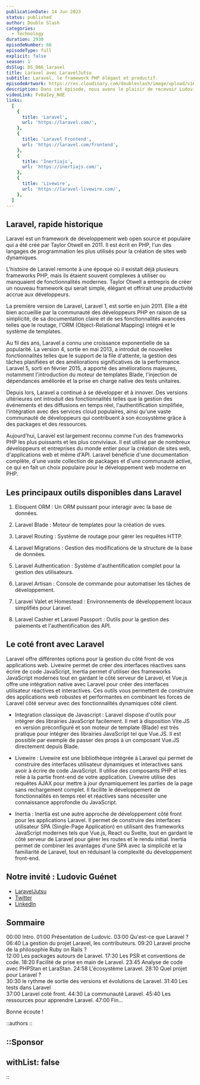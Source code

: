 ```yaml
---
publicationDate: 14 Jun 2023
status: published
author: Double Slash
categories:
  - Technology
duration: 2930
episodeNumber: 66
episodeType: full
explicit: false
season: 1
dsSlug: DS_066_laravel
title: Laravel avec LaravelJutsu
subtitle: Laravel, le framework PHP élégant et productif.
episodeArtwork: https://res.cloudinary.com/doubleslash/image/upload/v1686595809/episode/ART_66_laravel_qnkp0z.png
description: Dans cet épisode, nous avons le plaisir de recevoir Ludovic Guénet qui est le créateur passionné de la chaine YouTube @LaravelJutsu. Dans ses vidéos, Ludovic parle principalement de Laravel et de son écosystème. Avec lui, nous allons découvrir le framework Laravel qui dès le départ à adopté une philosophie proche du framework Ruby on Rails.
videoLink: Fv8aIey_NdE
links:
  [
    {
      title: 'Laravel',
      url: 'https://laravel.com/',
    },
    {
      title: 'Laravel Frontend',
      url: 'https://laravel.com/frontend',
    },
    {
      title: 'Inertiajs',
      url: 'https://inertiajs.com/',
    },
    {
      title: 'Livewire',
      url: 'https://laravel-livewire.com/',
    },
  ]
---
```


## Laravel, rapide historique

Laravel est un framework de développement web open source et populaire qui a été créé par Taylor Otwell en 2011. Il est écrit en PHP, l'un des langages de programmation les plus utilisés pour la création de sites web dynamiques.

L'histoire de Laravel remonte à une époque où il existait déjà plusieurs frameworks PHP, mais ils étaient souvent complexes à utiliser ou manquaient de fonctionnalités modernes. Taylor Otwell a entrepris de créer un nouveau framework qui serait simple, élégant et offrirait une productivité accrue aux développeurs.

La première version de Laravel, Laravel 1, est sortie en juin 2011. Elle a été bien accueillie par la communauté des développeurs PHP en raison de sa simplicité, de sa documentation claire et de ses fonctionnalités avancées telles que le routage, l'ORM (Object-Relational Mapping) intégré et le système de templates.

Au fil des ans, Laravel a connu une croissance exponentielle de sa popularité. La version 4, sortie en mai 2013, a introduit de nouvelles fonctionnalités telles que le support de la file d'attente, la gestion des tâches planifiées et des améliorations significatives de la performance. Laravel 5, sorti en février 2015, a apporté des améliorations majeures, notamment l'introduction du moteur de templates Blade, l'injection de dépendances améliorée et la prise en charge native des tests unitaires.

Depuis lors, Laravel a continué à se développer et à innover. Des versions ultérieures ont introduit des fonctionnalités telles que la gestion des événements et des diffusions en temps réel, l'authentification simplifiée, l'intégration avec des services cloud populaires, ainsi qu'une vaste communauté de développeurs qui contribuent à son écosystème grâce à des packages et des ressources.

Aujourd'hui, Laravel est largement reconnu comme l'un des frameworks PHP les plus puissants et les plus conviviaux. Il est utilisé par de nombreux développeurs et entreprises du monde entier pour la création de sites web, d'applications web et même d'API. Laravel bénéficie d'une documentation complète, d'une vaste collection de packages et d'une communauté active, ce qui en fait un choix populaire pour le développement web moderne en PHP.

## Les principaux outils disponibles dans Laravel

1. Eloquent ORM : Un ORM puissant pour interagir avec la base de données.

2. Laravel Blade : Moteur de templates pour la création de vues.

3. Laravel Routing : Système de routage pour gérer les requêtes HTTP.

4. Laravel Migrations : Gestion des modifications de la structure de la base de données.

5. Laravel Authentication : Système d'authentification complet pour la gestion des utilisateurs.

6. Laravel Artisan : Console de commande pour automatiser les tâches de développement.

7. Laravel Valet et Homestead : Environnements de développement locaux simplifiés pour Laravel.

8. Laravel Cashier et Laravel Passport : Outils pour la gestion des paiements et l'authentification des API.

## Le coté front avec Laravel

Laravel offre différentes options pour la gestion du côté front de vos applications web. Livewire permet de créer des interfaces réactives sans écrire de code JavaScript, Inertia permet d'utiliser des frameworks JavaScript modernes tout en gardant le côté serveur de Laravel, et Vue.js offre une intégration native avec Laravel pour créer des interfaces utilisateur réactives et interactives. Ces outils vous permettent de construire des applications web robustes et performantes en combinant les forces de Laravel côté serveur avec des fonctionnalités dynamiques côté client.

- Integration classique de Javascript :
    Laravel dispose d'outils pour intégrer des librairies JavaScript facilement. Il met à disposition Vite.JS en version préconfiguré et son moteur de template (Blade) est très pratique pour intégrer des librairies JavaScript tel que Vue.JS. Il est possible par exemple de passer des props à un composant Vue.JS directement depuis Blade.

- Livewire :
    Livewire est une bibliothèque intégrée à Laravel qui permet de construire des interfaces utilisateur dynamiques et interactives sans avoir à écrire de code JavaScript. Il utilise des composants PHP et les relie à la partie front-end de votre application. Livewire utilise des requêtes AJAX pour mettre à jour dynamiquement les parties de la page sans rechargement complet. Il facilite le développement de fonctionnalités en temps réel et réactives sans nécessiter une connaissance approfondie du JavaScript.

- Inertia :
    Inertia est une autre approche de développement côté front pour les applications Laravel. Il permet de construire des interfaces utilisateur SPA (Single-Page Application) en utilisant des frameworks JavaScript modernes tels que Vue.js, React ou Svelte, tout en gardant le côté serveur de Laravel pour gérer les routes et le rendu initial. Inertia permet de combiner les avantages d'une SPA avec la simplicité et la familiarité de Laravel, tout en réduisant la complexité du développement front-end.

## Notre invité : Ludovic Guénet

- [LaravelJutsu](https://www.youtube.com/@LaravelJutsu)
- [Twitter](https://twitter.com/LaravelJutsu)
- [LinkedIn](https://www.linkedin.com/in/ludoguenet/)

## Sommaire

00:00 Intro. 
01:00 Présentation de Ludovic. 
03:00 Qu'est-ce que Laravel ?  
06:40 La gestion du projet Laravel, les contributeurs. 
09:20 Laravel proche de la philosophie Ruby on Rails ?  
12:00 Les packages autours de Laravel. 
17:30 Les PSR et conventions de code. 
18:20 Facilité de prise en main de Laravel. 
23:45 Analyse de code avec PHPStan et LaraStan. 
24:58 L'écosystème Laravel. 
28:10 Quel projet pour Laravel ?  
30:30 le rythme de sortie des versions et évolutions de Laravel. 
31:40 Les tests dans Laravel  
37:00 Laravel coté front. 
44:30 La communauté Laravel. 
45:40 Les ressources pour apprendre Laravel. 
47:00 Fin...  


Bonne écoute !

::authors
::

::Sponsor
---

withList: false
---

::
